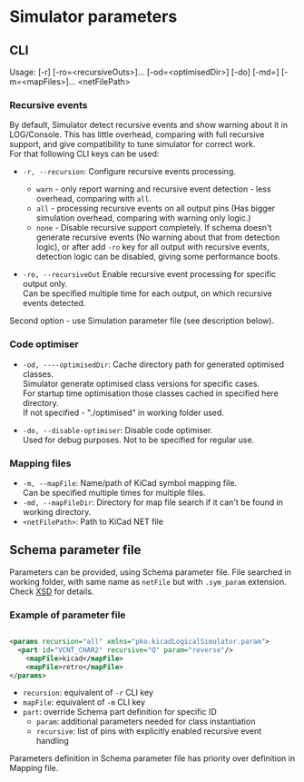 # Simulator parameters

## CLI

Usage:  [-r] [-ro=\<recursiveOuts>]... [-od=\<optimisedDir>] [-do] [-md=<mapFileDir>] [-m=\<mapFiles>]... \<netFilePath\>

### Recursive events

By default, Simulator detect recursive events and show warning about it in LOG/Console.
This has little overhead, comparing with full recursive support, and give compatibility to tune simulator for correct work.  
For that following CLI keys can be used:

* `-r, --recursion`: Configure recursive events processing.
  * `warn` - only report warning and recursive event detection - less overhead, comparing with `all`.
  * `all` - processing recursive events on all output pins (Has bigger simulation overhead, comparing with warning only logic.)
  * `none` - Disable recursive support completely. If schema doesn't generate recursive events (No warning about that from detection logic),
    or after add `-ro` key for all output with recursive events, detection logic can be disabled, giving some performance boots.

* `-ro, --recursiveOut` Enable recursive event processing for specific output only.  
  Can be specified multiple time for each output, on which recursive events detected.

Second option - use Simulation parameter file (see description below).

### Code optimiser

- `-od, ----optimisedDir`: Cache directory path for generated optimised classes.  
  Simulator generate optimised class versions for specific cases.  
  For startup time optimisation those classes cached in specified here directory.  
  If not specified - "./optimised" in working folder used.

- `-do, --disable-optimiser`: Disable code optimiser.  
  Used for debug purposes. Not to be specified for regular use.

### Mapping files

- `-m, --mapFile`: Name/path of KiCad symbol mapping file.  
  Can be specified multiple times for multiple files.
- `-md, --mapFileDir`: Directory for map file search if it can't be found in working directory.
- `<netFilePath>`: Path to KiCad NET file

## Schema parameter file

Parameters can be provided, using Schema parameter file. File searched in working folder, with same name as `netFile` but with `.sym_param` extension.  
Check [XSD](paramFile.xsd) for details.

### Example of parameter file

```xml

<params recursion="all" xmlns="pko.kicadLogicalSimulator.param">
  <part id="VCNT_CHAR2" recursive="Q" param="reverse"/>
	<mapFile>kicad</mapFile>
	<mapFile>retro</mapFile>
</params>
```

- `recursion`: equivalent of `-r` CLI key
- `mapFile`: equivalent of `-m` CLI key
- `part`: override Schema part definition for specific ID
  - `param`: additional parameters needed for class instantiation
  - `recursive`: list of pins with explicitly enabled recursive event handling

Parameters definition in Schema parameter file has priority over definition in Mapping file.
